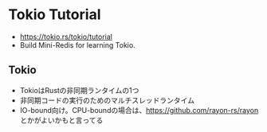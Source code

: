 # Tokio Tutorial

- https://tokio.rs/tokio/tutorial
- Build Mini-Redis for learning Tokio.

## Tokio

- TokioはRustの非同期ランタイムの1つ
- 非同期コードの実行のためのマルチスレッドランタイム
- IO-bound向け。CPU-boundの場合は、https://github.com/rayon-rs/rayon とかがよいかもと言ってる
